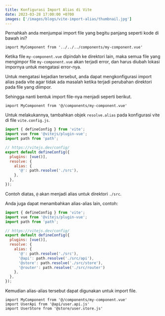 ```yaml
---
title: Konfigurasi Import Alias di Vite
date: 2023-03-28 17:00:00 +0700
images: ['/images/blogs/vite-import-alias/thumbnail.jpg']
---
```


Pernahkah anda menjumpai import file yang begitu panjang seperti kode di bawah ini?

```vue
import MyComponent from '../../../components/my-component.vue'
```

Ketika file `my-component.vue` dipindah ke direktori lain, maka semua file yang mengimpor file `my-component.vue` akan terjadi error, dan harus diubah lokasi impornya untuk mengatasi error-nya.

Untuk mengatasi kejadian tersebut, anda dapat mengkonfigurasi import alias pada vite agar tidak ada masalah ketika terjadi perubahan direktori pada file yang diimpor.

Sehingga nanti bentuk import file-nya menjadi seperti berikut.

```vue
import MyComponent from '@/components/my-component.vue'
```

Untuk melakukannya, tambahkan objek `resolve.alias` pada konfigurasi vite di file `vite.config.js`.

```js
import { defineConfig } from 'vite';
import vue from '@vitejs/plugin-vue';
import path from 'path';

// https://vitejs.dev/config/
export default defineConfig({
  plugins: [vue()],
  resolve: {
    alias: {
      '@': path.resolve('./src'),
    },
  },
});
```

Contoh diatas, `@` akan menjadi alias untuk direktori `./src`.

Anda juga dapat menambahkan alias-alias lain, contoh:

```js
import { defineConfig } from 'vite';
import vue from '@vitejs/plugin-vue';
import path from 'path';

// https://vitejs.dev/config/
export default defineConfig({
  plugins: [vue()],
  resolve: {
    alias: {
      '@': path.resolve('./src'),
      '@api': path.resolve('./src/api'),
      '@store': path.resolve('./src/store'),
      '@router': path.resolve('./src/router')
    },
  },
});
```

Kemudian alias-alias tersebut dapat digunakan untuk import file.

```vue
import MyComponent from '@/components/my-component.vue'
import UserApi from '@api/user.api.js'
import UserStore from '@store/user.store.js'
```